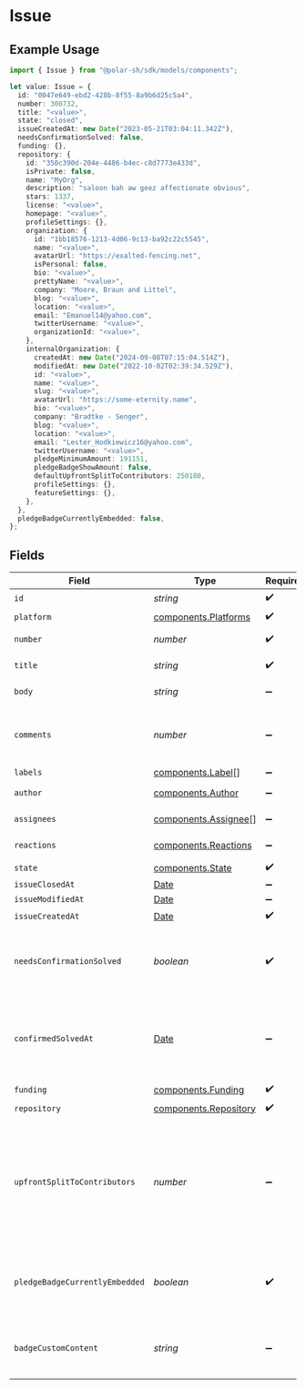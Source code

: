 # Issue

## Example Usage

```typescript
import { Issue } from "@polar-sh/sdk/models/components";

let value: Issue = {
  id: "0047e649-ebd2-428b-8f55-8a9b6d25c5a4",
  number: 300732,
  title: "<value>",
  state: "closed",
  issueCreatedAt: new Date("2023-05-21T03:04:11.342Z"),
  needsConfirmationSolved: false,
  funding: {},
  repository: {
    id: "350c390d-204e-4486-b4ec-c8d7773e433d",
    isPrivate: false,
    name: "MyOrg",
    description: "saloon bah aw geez affectionate obvious",
    stars: 1337,
    license: "<value>",
    homepage: "<value>",
    profileSettings: {},
    organization: {
      id: "1bb18576-1213-4d06-9c13-ba92c22c5545",
      name: "<value>",
      avatarUrl: "https://exalted-fencing.net",
      isPersonal: false,
      bio: "<value>",
      prettyName: "<value>",
      company: "Moore, Braun and Littel",
      blog: "<value>",
      location: "<value>",
      email: "Emanuel14@yahoo.com",
      twitterUsername: "<value>",
      organizationId: "<value>",
    },
    internalOrganization: {
      createdAt: new Date("2024-09-08T07:15:04.514Z"),
      modifiedAt: new Date("2022-10-02T02:39:34.529Z"),
      id: "<value>",
      name: "<value>",
      slug: "<value>",
      avatarUrl: "https://some-eternity.name",
      bio: "<value>",
      company: "Bradtke - Senger",
      blog: "<value>",
      location: "<value>",
      email: "Lester_Hodkiewicz16@yahoo.com",
      twitterUsername: "<value>",
      pledgeMinimumAmount: 191151,
      pledgeBadgeShowAmount: false,
      defaultUpfrontSplitToContributors: 250180,
      profileSettings: {},
      featureSettings: {},
    },
  },
  pledgeBadgeCurrentlyEmbedded: false,
};
```

## Fields

| Field                                                                                                         | Type                                                                                                          | Required                                                                                                      | Description                                                                                                   |
| ------------------------------------------------------------------------------------------------------------- | ------------------------------------------------------------------------------------------------------------- | ------------------------------------------------------------------------------------------------------------- | ------------------------------------------------------------------------------------------------------------- |
| `id`                                                                                                          | *string*                                                                                                      | :heavy_check_mark:                                                                                            | N/A                                                                                                           |
| `platform`                                                                                                    | [components.Platforms](../../models/components/platforms.md)                                                  | :heavy_check_mark:                                                                                            | N/A                                                                                                           |
| `number`                                                                                                      | *number*                                                                                                      | :heavy_check_mark:                                                                                            | GitHub #number                                                                                                |
| `title`                                                                                                       | *string*                                                                                                      | :heavy_check_mark:                                                                                            | GitHub issue title                                                                                            |
| `body`                                                                                                        | *string*                                                                                                      | :heavy_minus_sign:                                                                                            | GitHub issue body                                                                                             |
| `comments`                                                                                                    | *number*                                                                                                      | :heavy_minus_sign:                                                                                            | Number of GitHub comments made on the issue                                                                   |
| `labels`                                                                                                      | [components.Label](../../models/components/label.md)[]                                                        | :heavy_minus_sign:                                                                                            | N/A                                                                                                           |
| `author`                                                                                                      | [components.Author](../../models/components/author.md)                                                        | :heavy_minus_sign:                                                                                            | GitHub author                                                                                                 |
| `assignees`                                                                                                   | [components.Assignee](../../models/components/assignee.md)[]                                                  | :heavy_minus_sign:                                                                                            | GitHub assignees                                                                                              |
| `reactions`                                                                                                   | [components.Reactions](../../models/components/reactions.md)                                                  | :heavy_minus_sign:                                                                                            | GitHub reactions                                                                                              |
| `state`                                                                                                       | [components.State](../../models/components/state.md)                                                          | :heavy_check_mark:                                                                                            | N/A                                                                                                           |
| `issueClosedAt`                                                                                               | [Date](https://developer.mozilla.org/en-US/docs/Web/JavaScript/Reference/Global_Objects/Date)                 | :heavy_minus_sign:                                                                                            | N/A                                                                                                           |
| `issueModifiedAt`                                                                                             | [Date](https://developer.mozilla.org/en-US/docs/Web/JavaScript/Reference/Global_Objects/Date)                 | :heavy_minus_sign:                                                                                            | N/A                                                                                                           |
| `issueCreatedAt`                                                                                              | [Date](https://developer.mozilla.org/en-US/docs/Web/JavaScript/Reference/Global_Objects/Date)                 | :heavy_check_mark:                                                                                            | N/A                                                                                                           |
| `needsConfirmationSolved`                                                                                     | *boolean*                                                                                                     | :heavy_check_mark:                                                                                            | If a maintainer needs to mark this issue as solved                                                            |
| `confirmedSolvedAt`                                                                                           | [Date](https://developer.mozilla.org/en-US/docs/Web/JavaScript/Reference/Global_Objects/Date)                 | :heavy_minus_sign:                                                                                            | If this issue has been marked as confirmed solved through Polar                                               |
| `funding`                                                                                                     | [components.Funding](../../models/components/funding.md)                                                      | :heavy_check_mark:                                                                                            | N/A                                                                                                           |
| `repository`                                                                                                  | [components.Repository](../../models/components/repository.md)                                                | :heavy_check_mark:                                                                                            | N/A                                                                                                           |
| `upfrontSplitToContributors`                                                                                  | *number*                                                                                                      | :heavy_minus_sign:                                                                                            | Share of rewrads that will be rewarded to contributors of this issue. A number between 0 and 100 (inclusive). |
| `pledgeBadgeCurrentlyEmbedded`                                                                                | *boolean*                                                                                                     | :heavy_check_mark:                                                                                            | If this issue currently has the Polar badge SVG embedded                                                      |
| `badgeCustomContent`                                                                                          | *string*                                                                                                      | :heavy_minus_sign:                                                                                            | Optional custom badge SVG promotional content                                                                 |